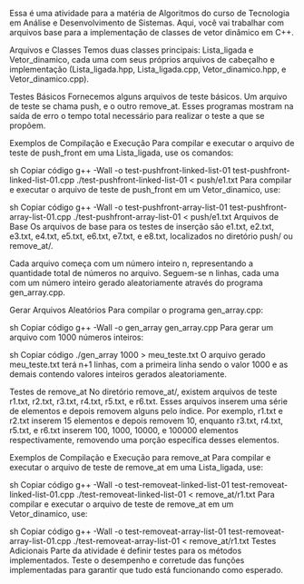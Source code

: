 Essa é uma atividade para a matéria de Algoritmos do curso de Tecnologia em Análise e Desenvolvimento de Sistemas. Aqui, você vai trabalhar com arquivos base para a implementação de classes de vetor dinâmico em C++.

Arquivos e Classes
Temos duas classes principais: Lista_ligada e Vetor_dinamico, cada uma com seus próprios arquivos de cabeçalho e implementação (Lista_ligada.hpp, Lista_ligada.cpp, Vetor_dinamico.hpp, e Vetor_dinamico.cpp).

Testes Básicos
Fornecemos alguns arquivos de teste básicos. Um arquivo de teste se chama push, e o outro remove_at. Esses programas mostram na saída de erro o tempo total necessário para realizar o teste a que se propõem.

Exemplos de Compilação e Execução
Para compilar e executar o arquivo de teste de push_front em uma Lista_ligada, use os comandos:

sh
Copiar código
g++ -Wall -o test-pushfront-linked-list-01 test-pushfront-linked-list-01.cpp
./test-pushfront-linked-list-01 < push/e1.txt
Para compilar e executar o arquivo de teste de push_front em um Vetor_dinamico, use:

sh
Copiar código
g++ -Wall -o test-pushfront-array-list-01 test-pushfront-array-list-01.cpp
./test-pushfront-array-list-01 < push/e1.txt
Arquivos de Base
Os arquivos de base para os testes de inserção são e1.txt, e2.txt, e3.txt, e4.txt, e5.txt, e6.txt, e7.txt, e e8.txt, localizados no diretório push/ ou remove_at/.

Cada arquivo começa com um número inteiro n, representando a quantidade total de números no arquivo. Seguem-se n linhas, cada uma com um número inteiro gerado aleatoriamente através do programa gen_array.cpp.

Gerar Arquivos Aleatórios
Para compilar o programa gen_array.cpp:

sh
Copiar código
g++ -Wall -o gen_array gen_array.cpp
Para gerar um arquivo com 1000 números inteiros:

sh
Copiar código
./gen_array 1000 > meu_teste.txt
O arquivo gerado meu_teste.txt terá n+1 linhas, com a primeira linha sendo o valor 1000 e as demais contendo valores inteiros gerados aleatoriamente.

Testes de remove_at
No diretório remove_at/, existem arquivos de teste r1.txt, r2.txt, r3.txt, r4.txt, r5.txt, e r6.txt. Esses arquivos inserem uma série de elementos e depois removem alguns pelo índice. Por exemplo, r1.txt e r2.txt inserem 15 elementos e depois removem 10, enquanto r3.txt, r4.txt, r5.txt, e r6.txt inserem 100, 1000, 10000, e 100000 elementos respectivamente, removendo uma porção específica desses elementos.

Exemplos de Compilação e Execução para remove_at
Para compilar e executar o arquivo de teste de remove_at em uma Lista_ligada, use:

sh
Copiar código
g++ -Wall -o test-removeat-linked-list-01 test-removeat-linked-list-01.cpp
./test-removeat-linked-list-01 < remove_at/r1.txt
Para compilar e executar o arquivo de teste de remove_at em um Vetor_dinamico, use:

sh
Copiar código
g++ -Wall -o test-removeat-array-list-01 test-removeat-array-list-01.cpp
./test-removeat-array-list-01 < remove_at/r1.txt
Testes Adicionais
Parte da atividade é definir testes para os métodos implementados. Teste o desempenho e corretude das funções implementadas para garantir que tudo está funcionando como esperado.
